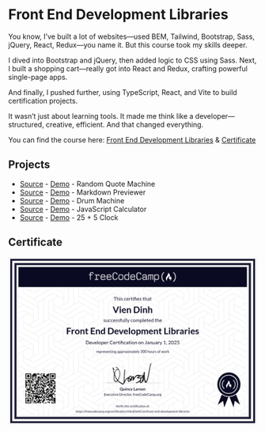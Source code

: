# Front End Development Libraries

You know, I’ve built a lot of websites—used BEM, Tailwind, Bootstrap, Sass, jQuery, React, Redux—you name it. But this course took my skills deeper.

I dived into Bootstrap and jQuery, then added logic to CSS using Sass. Next, I built a shopping cart—really got into React and Redux, crafting powerful single-page apps.

And finally, I pushed further, using TypeScript, React, and Vite to build certification projects.

It wasn’t just about learning tools. It made me think like a developer—structured, creative, efficient. And that changed everything.

You can find the course here: [Front End Development Libraries](https://www.freecodecamp.org/learn/front-end-development-libraries/) & [Certificate](https://www.freecodecamp.org/certification/VienDinhCom/front-end-development-libraries)

## Projects

- [Source](projects/random-quote-machine) - [Demo](https://front-end-development-libraries.vercel.app/projects/random-quote-machine/random-quote-machine.html) - Random Quote Machine
- [Source](projects/markdown-previewer) - [Demo](https://front-end-development-libraries.vercel.app/projects/markdown-previewer/markdown-previewer.html) - Markdown Previewer
- [Source](projects/drum-machine) - [Demo](https://front-end-development-libraries.vercel.app/projects/drum-machine/drum-machine.html) - Drum Machine
- [Source](projects/javascript-calculator) - [Demo](https://front-end-development-libraries.vercel.app/projects/javascript-calculator/javascript-calculator.html) - JavaScript Calculator
- [Source](projects/25--5-clock) - [Demo](https://front-end-development-libraries.vercel.app/projects/25--5-clock/25--5-clock.html) - 25 + 5 Clock

## Certificate

<a href="https://www.freecodecamp.org/certification/VienDinhCom/front-end-development-libraries">
  <img src="certificate.png" alt="Front End Development Libraries Certificate" title="Click here to verify it on freeCodeCamp">
</a>

